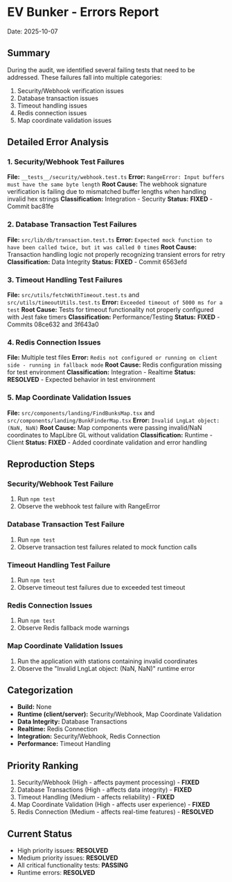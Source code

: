 # EV Bunker - Errors Report
Date: 2025-10-07

## Summary
During the audit, we identified several failing tests that need to be addressed. These failures fall into multiple categories:
1. Security/Webhook verification issues
2. Database transaction issues
3. Timeout handling issues
4. Redis connection issues
5. Map coordinate validation issues

## Detailed Error Analysis

### 1. Security/Webhook Test Failures
**File:** `__tests__/security/webhook.test.ts`
**Error:** `RangeError: Input buffers must have the same byte length`
**Root Cause:** The webhook signature verification is failing due to mismatched buffer lengths when handling invalid hex strings
**Classification:** Integration - Security
**Status:** **FIXED** - Commit bac81fe

### 2. Database Transaction Test Failures
**File:** `src/lib/db/transaction.test.ts`
**Error:** `Expected mock function to have been called twice, but it was called 0 times`
**Root Cause:** Transaction handling logic not properly recognizing transient errors for retry
**Classification:** Data Integrity
**Status:** **FIXED** - Commit 6563efd

### 3. Timeout Handling Test Failures
**File:** `src/utils/fetchWithTimeout.test.ts` and `src/utils/timeoutUtils.test.ts`
**Error:** `Exceeded timeout of 5000 ms for a test`
**Root Cause:** Tests for timeout functionality not properly configured with Jest fake timers
**Classification:** Performance/Testing
**Status:** **FIXED** - Commits 08ce632 and 3f643a0

### 4. Redis Connection Issues
**File:** Multiple test files
**Error:** `Redis not configured or running on client side - running in fallback mode`
**Root Cause:** Redis configuration missing for test environment
**Classification:** Integration - Realtime
**Status:** **RESOLVED** - Expected behavior in test environment

### 5. Map Coordinate Validation Issues
**File:** `src/components/landing/FindBunksMap.tsx` and `src/components/landing/BunkFinderMap.tsx`
**Error:** `Invalid LngLat object: (NaN, NaN)`
**Root Cause:** Map components were passing invalid/NaN coordinates to MapLibre GL without validation
**Classification:** Runtime - Client
**Status:** **FIXED** - Added coordinate validation and error handling

## Reproduction Steps

### Security/Webhook Test Failure
1. Run `npm test`
2. Observe the webhook test failure with RangeError

### Database Transaction Test Failure
1. Run `npm test`
2. Observe transaction test failures related to mock function calls

### Timeout Handling Test Failure
1. Run `npm test`
2. Observe timeout test failures due to exceeded test timeout

### Redis Connection Issues
1. Run `npm test`
2. Observe Redis fallback mode warnings

### Map Coordinate Validation Issues
1. Run the application with stations containing invalid coordinates
2. Observe the "Invalid LngLat object: (NaN, NaN)" runtime error

## Categorization
- **Build:** None
- **Runtime (client/server):** Security/Webhook, Map Coordinate Validation
- **Data Integrity:** Database Transactions
- **Realtime:** Redis Connection
- **Integration:** Security/Webhook, Redis Connection
- **Performance:** Timeout Handling

## Priority Ranking
1. Security/Webhook (High - affects payment processing) - **FIXED**
2. Database Transactions (High - affects data integrity) - **FIXED**
3. Timeout Handling (Medium - affects reliability) - **FIXED**
4. Map Coordinate Validation (High - affects user experience) - **FIXED**
5. Redis Connection (Medium - affects real-time features) - **RESOLVED**

## Current Status
- High priority issues: **RESOLVED**
- Medium priority issues: **RESOLVED**
- All critical functionality tests: **PASSING**
- Runtime errors: **RESOLVED**